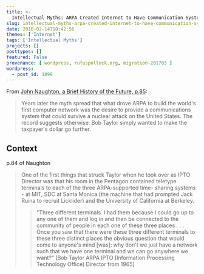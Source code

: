 ```yaml
---
title: >-
  Intellectual Myths: ARPA Created Internet to Have Communication System to Resist Nuclear Attack
slug: intellectual-myths-arpa-created-internet-to-have-communication-system-to-resist-nuclear-attack
date: 2016-02-14T10:42:56
themes: ['Internet']
tags: ['Intellectual Myths']
projects: []
posttypes: []
featured: False
provenance: [ wordpress, rufuspollock.org, migration-201703 ]
wordpress:
  - post_id: 1899
---
```


From [John Naughton, a Brief History of the Future, p.85][@naughton:brief:1998]:

> Years later the myth spread that what drove ARPA to build the world's first computer network was the desire to provide a communications system that could survive a nuclear attack on the United States. The record suggests otherwise: Bob Taylor simply wanted to make the taxpayer's dollar go further.

[@naughton:brief:1998]: / "A Brief History of the Future: Origins of the Internet"

## Context

p.84 of Naughton

> One of the first things that struck Taylor when he took over as IPTO Director was that his room in the Pentagon contained teletype terminals to each of the three ARPA-supported time- sharing systems - at MIT, SDC at Santa Monica (the machine that had prompted Jack Ruina to recruit Licklider) and the University of California at Berkeley.
>
> > "Three different terminals. I had them because I could go up to any one of them and log in and then be connected to the community of people in each one of these three places . . . Once you saw that there were these three different terminals to these three distinct places the obvious question that would come to anyone's mind [was]: why don't we just have a network such that we have one terminal and we can go anywhere we want?" [Bob Taylor ARPA IPTO (Information Processing Technology Office) Director from 1965]

